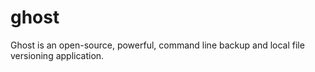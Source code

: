 # ghost
Ghost is an open-source, powerful, command line backup and local file versioning application. 
